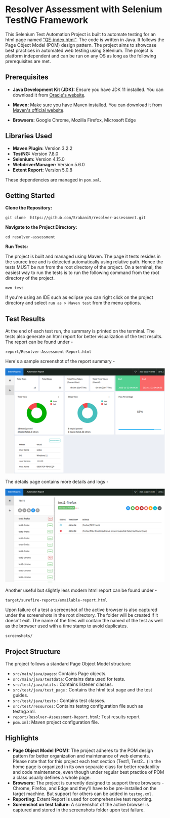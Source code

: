 # Resolver Assessment with Selenium TestNG Framework

This Selenium Test Automation Project is built to automate testing for an html page named ["QE-index.html"](src/test/java/test_page/QE-index.html). The code is written in Java. It follows the Page Object Model (POM) design pattern. The project aims to showcase best practices in automated web testing using Selenium. The project is platform independent and can be run on any OS as long as the following prerequisites are met.

## Prerequisites

- **Java Development Kit (JDK):** Ensure you have JDK 11 installed. You can download it from [Oracle's website](https://www.oracle.com/java/technologies/javase/jdk11-archive-downloads.html).

- **Maven:** Make sure you have Maven installed. You can download it from [Maven's official website](https://maven.apache.org/download.cgi).

- **Browsers:** Google Chrome, Mozilla Firefox, Microsoft Edge

## Libraries Used

- **Maven Plugin:** Version 3.2.2
- **TestNG:** Version 7.8.0
- **Selenium:** Version 4.15.0
- **WebdriverManager:** Version 5.6.0
- **Extent Report:** Version 5.0.8

These dependencies are managed in `pom.xml`.

## Getting Started

**Clone the Repository:**

	git clone  https://github.com/Srabani5/resolver-assessment.git

**Navigate to the Project Directory:**

	cd resolver-assessment

**Run Tests:**

The project is built and managed using Maven. The page it tests resides in the source tree and is detected automatically using relative path. Hence the tests MUST be run from the root directory of the project. On a terminal, the easiest way to run the tests is to run the following command from the root directory of the project.  

    mvn test
    
If you're using an IDE such as eclipse you can right click on the project directory and select `run as > Maven test` from the menu options.

## Test Results

At the end of each test run, the summary is printed on the terminal. The tests also generate an html report for better visualization of the test results. The report can be found under -

	report/Resolver-Assessment-Report.html
	
Here's a sample screenshot of the report summary -

![report-summary](doc/report-summary.png)

The details page contains more details and logs -

![report-details](doc/report-details.png)

Another useful but slightly less modern html report can be found under -

	target/surefire-reports/emailable-report.html
	
Upon failure of a test a screenshot of the active browser is also captured under the screenshots in the root directory. The folder will be created if it doesn't exit.	The name of the files will contain the named of the test as well as the browser used with a time stamp to avoid duplicates.  

	screenshots/

## Project Structure

The project follows a standard Page Object Model structure:

- `src/main/java/pages`: Contains Page objects.
- `src/main/java/testdata`: Contains data used for tests.
- `src/test/java/utils` : Contains listener classes.
- `src/test/java/test_page` : Contains the html test page and the test guides.
- `src/test/java/tests` : Contains test classes.
- `src/test/resources`: Contains testng configuration file such as testng.xml.
- `report/Resolver-Assessment-Report.html`: Test results report
- `pom.xml`: Maven project configuration file.

## Highlights

- **Page Object Model (POM):** The project adheres to the POM design pattern for better organization and maintenance of web elements. Please note that for this project each test section (Test1, Test2...) in the home page is organized in its own separate class for better readability and code maintenance, even though under regular best practice of POM a class usually defines a whole page. 
- **Browsers:** The project is currently designed to support three browsers - Chrome, Firefox, and Edge and they'll have to be pre-installed on the target machine. But support for others can be added in `testng.xml`.
- **Reporting:** Extent Report is used for comprehensive test reporting.
- **Screenshot on test failure:** A screenshot of the active browser is captured and stored in the screenshots folder upon test failure.


